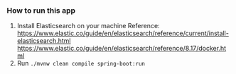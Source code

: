 ### How to run this app
1. Install Elasticsearch on your machine
   Reference:
   https://www.elastic.co/guide/en/elasticsearch/reference/current/install-elasticsearch.html
   https://www.elastic.co/guide/en/elasticsearch/reference/8.17/docker.html
3. Run `./mvnw clean compile spring-boot:run`
   

